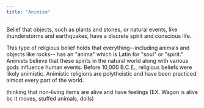 ```yaml
---
title: "Animism"
---
```

Belief that objects, such as plants and stones, or natural events, like thunderstorms and earthquakes, have a discrete spirit and conscious life.

This type of religious belief holds that everything--including animals and objects like rocks-- has an &quot;anima&quot; which is Latin for &quot;soul&quot; or &quot;spirit.&quot; Animists believe that these spirits in the natural world along with various gods influence human events. Before 10,000 B.C.E., religious beliefs were likely animistic. Animistic religions are polytheistic and have been practiced almost every part of the world.

thinking that non-living items are alive and have feelings (EX. Wagon is alive bc it moves, stuffed animals, dolls)

